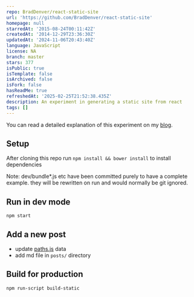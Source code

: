 ```yaml
---
repo: BradDenver/react-static-site
url: 'https://github.com/BradDenver/react-static-site'
homepage: null
starredAt: '2015-08-24T00:11:42Z'
createdAt: '2014-12-29T23:36:30Z'
updatedAt: '2024-11-06T20:43:40Z'
language: JavaScript
license: NA
branch: master
stars: 377
isPublic: true
isTemplate: false
isArchived: false
isFork: false
hasReadMe: true
refreshedAt: '2025-02-25T21:52:38.435Z'
description: An experiment in generating a static site from react
tags: []
---
```


You can read a detailed explanation of this experiment on my [blog](http://braddenver.com/blog/2015/react-static-site.html).

## Setup
After cloning this repo run `npm install && bower install` to install dependencies

Note: dev/bundle*.js etc have been committed purely to have a complete example. they will be rewritten on run and would normally be git ignored.

## Run in dev mode
`npm start`

## Add a new post
* update [paths.js](https://github.com/BradDenver/react-static-site/blob/master/paths.js) data
* add md file in `posts/` directory

## Build for production
`npm run-script build-static`
